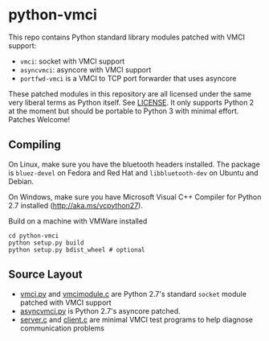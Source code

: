 python-vmci
=======

This repo contains Python standard library modules patched with VMCI support:

 * `vmci`: socket with VMCI support
 * `asyncvmci`: asyncore with VMCI support
 * `portfwd-vmci` is a VMCI to TCP port forwarder that uses asyncore

These patched modules in this repository are all licensed under the same very liberal terms as Python itself. See [LICENSE](LICENSE).
It only supports Python 2 at the moment but should be portable to Python 3 with minimal effort. Patches Welcome!

Compiling
-------
On Linux, make sure you have the bluetooth headers installed. The package is `bluez-devel` on Fedora and Red Hat and `libbluetooth-dev` on Ubuntu and Debian.

On Windows, make sure you have Microsoft Visual C++ Compiler for Python 2.7 installed (http://aka.ms/vcpython27).

Build on a machine with VMWare installed


    cd python-vmci
    python setup.py build
    python setup.py bdist_wheel # optional

Source Layout
-------------

 - [vmci.py](vmci.py) and [vmcimodule.c](vmcimodule.c) are Python 2.7's standard `socket` module patched with VMCI support
 - [asyncvmci.py](asyncvmci.py) is Python 2.7's asyncore patched.
 - [server.c](server.c) and [client.c](client.c) are minimal VMCI test programs to help diagnose communication problems
